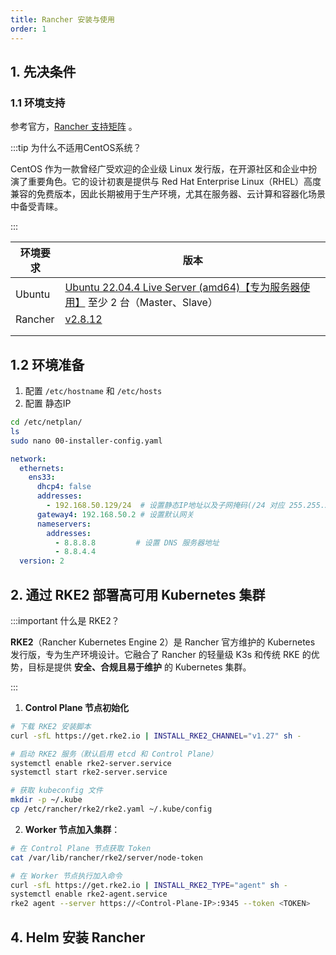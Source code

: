 ```yaml
---
title: Rancher 安装与使用
order: 1
---
```


## 1. 先决条件

### 1.1 环境支持

参考官方，[Rancher 支持矩阵](https://www.suse.com/suse-rancher/support-matrix/all-supported-versions/rancher-v2-8-12/) 。

:::tip 为什么不适用CentOS系统？

CentOS 作为一款曾经广受欢迎的企业级 Linux 发行版，在开源社区和企业中扮演了重要角色。它的设计初衷是提供与 Red Hat Enterprise Linux（RHEL）高度兼容的免费版本，因此长期被用于生产环境，尤其在服务器、云计算和容器化场景中备受青睐。

:::

| 环境要求 | 版本                                                         |
| -------- | ------------------------------------------------------------ |
| Ubuntu   | [Ubuntu 22.04.4 Live Server (amd64)【专为服务器使用】](https://next.itellyou.cn/Original/#cbp=Product?ID=deb4715d-5e52-ea11-bd34-b025aa28351d) 至少 2 台（Master、Slave） |
| Rancher  | [v2.8.12](https://ranchermanager.docs.rancher.com/zh/v2.8/getting-started/overview) |
|          |                                                              |
|          |                                                              |

## 1.2 环境准备

1. 配置 `/etc/hostname` 和 `/etc/hosts`
2. 配置 静态IP 

```bash
cd /etc/netplan/
ls
sudo nano 00-installer-config.yaml
```

```yaml
network:
  ethernets:
    ens33:
      dhcp4: false
      addresses:
        - 192.168.50.129/24  # 设置静态IP地址以及子网掩码(/24 对应 255.255.255.0)
      gateway4: 192.168.50.2 # 设置默认网关
      nameservers:
        addresses:
          - 8.8.8.8 		# 设置 DNS 服务器地址
          - 8.8.4.4
  version: 2
```



## 2.  通过 RKE2 部署高可用 Kubernetes 集群 

:::important 什么是 RKE2？

**RKE2**（Rancher Kubernetes Engine 2）是 Rancher 官方维护的 Kubernetes 发行版，专为生产环境设计。它融合了 Rancher 的轻量级 K3s 和传统 RKE 的优势，目标是提供 **安全、合规且易于维护** 的 Kubernetes 集群。

:::

1. **Control Plane 节点初始化**

```bash
# 下载 RKE2 安装脚本
curl -sfL https://get.rke2.io | INSTALL_RKE2_CHANNEL="v1.27" sh -

# 启动 RKE2 服务（默认启用 etcd 和 Control Plane）
systemctl enable rke2-server.service
systemctl start rke2-server.service

# 获取 kubeconfig 文件
mkdir -p ~/.kube
cp /etc/rancher/rke2/rke2.yaml ~/.kube/config
```

2. **Worker 节点加入集群**：

```bash
# 在 Control Plane 节点获取 Token
cat /var/lib/rancher/rke2/server/node-token

# 在 Worker 节点执行加入命令
curl -sfL https://get.rke2.io | INSTALL_RKE2_TYPE="agent" sh -
systemctl enable rke2-agent.service
rke2 agent --server https://<Control-Plane-IP>:9345 --token <TOKEN>
```



## 4. Helm 安装 Rancher

